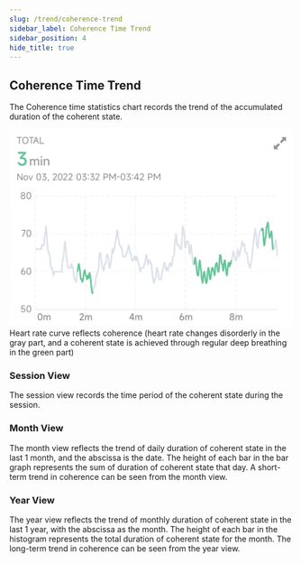 ```yaml
---
slug: /trend/coherence-trend
sidebar_label: Coherence Time Trend
sidebar_position: 4
hide_title: true
---
```


## Coherence Time Trend

The Coherence time statistics chart records the trend of the accumulated duration of the coherent state.

![graph](Imagesl/32.png)
Heart rate curve reflects coherence (heart rate changes disorderly in the gray part, and a coherent state is achieved through regular deep breathing in the green part)

### Session View

The session view records the time period of the coherent state during the session.

### Month View

The month view reflects the trend of daily duration of coherent state in the last 1 month, and the abscissa is the date. The height of each bar in the bar graph represents the sum of duration of coherent state that day. A short-term trend in coherence can be seen from the month view.

### Year View

The year view reflects the trend of monthly duration of coherent state in the last 1 year, with the abscissa as the month. The height of each bar in the histogram represents the total duration of coherent state for the month. The long-term trend in coherence can be seen from the year view.